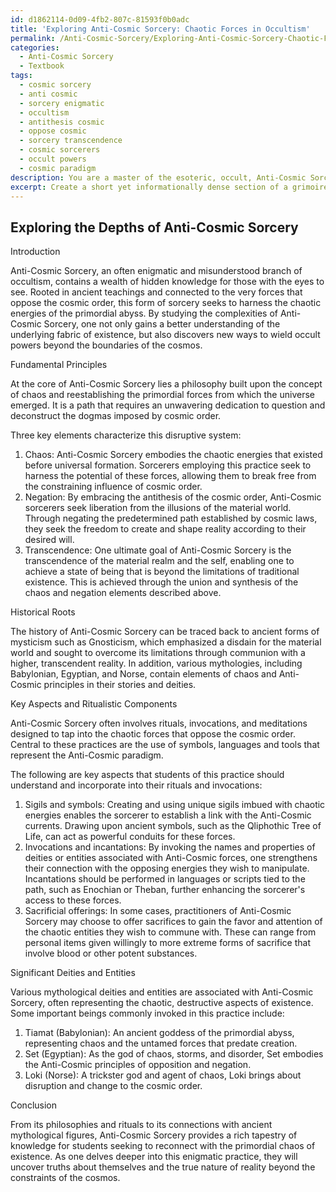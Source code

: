 ```yaml
---
id: d1862114-0d09-4fb2-807c-81593f0b0adc
title: 'Exploring Anti-Cosmic Sorcery: Chaotic Forces in Occultism'
permalink: /Anti-Cosmic-Sorcery/Exploring-Anti-Cosmic-Sorcery-Chaotic-Forces-in-Occultism/
categories:
  - Anti-Cosmic Sorcery
  - Textbook
tags:
  - cosmic sorcery
  - anti cosmic
  - sorcery enigmatic
  - occultism
  - antithesis cosmic
  - oppose cosmic
  - sorcery transcendence
  - cosmic sorcerers
  - occult powers
  - cosmic paradigm
description: You are a master of the esoteric, occult, Anti-Cosmic Sorcery and education, you have written many textbooks on the subject in ways that provide students with rich and deep understanding of the subject. You are being asked to write textbook-like sections on a topic and you do it with full context, explainability, and reliability in accuracy to the true facts of the topic at hand, in a textbook style that a student would easily be able to learn from, in a rich, engaging, and contextual way. Always include relevant context (such as formulas and history), related concepts, and in a way that someone can gain deep insights from.
excerpt: Create a short yet informationally dense section of a grimoire focusing on Anti-Cosmic Sorcery. Include the fundamental principles of this practice, its historical roots, key aspects, ritualistic components, and any significant deities or entities associated with this form of sorcery. Ensure the content is both engaging and educational for a student looking to deepen their understanding of Anti-Cosmic Sorcery.
---
```


## Exploring the Depths of Anti-Cosmic Sorcery

Introduction

Anti-Cosmic Sorcery, an often enigmatic and misunderstood branch of occultism, contains a wealth of hidden knowledge for those with the eyes to see. Rooted in ancient teachings and connected to the very forces that oppose the cosmic order, this form of sorcery seeks to harness the chaotic energies of the primordial abyss. By studying the complexities of Anti-Cosmic Sorcery, one not only gains a better understanding of the underlying fabric of existence, but also discovers new ways to wield occult powers beyond the boundaries of the cosmos.

Fundamental Principles

At the core of Anti-Cosmic Sorcery lies a philosophy built upon the concept of chaos and reestablishing the primordial forces from which the universe emerged. It is a path that requires an unwavering dedication to question and deconstruct the dogmas imposed by cosmic order.

Three key elements characterize this disruptive system:

1. Chaos: Anti-Cosmic Sorcery embodies the chaotic energies that existed before universal formation. Sorcerers employing this practice seek to harness the potential of these forces, allowing them to break free from the constraining influence of cosmic order.
2. Negation: By embracing the antithesis of the cosmic order, Anti-Cosmic sorcerers seek liberation from the illusions of the material world. Through negating the predetermined path established by cosmic laws, they seek the freedom to create and shape reality according to their desired will.
3. Transcendence: One ultimate goal of Anti-Cosmic Sorcery is the transcendence of the material realm and the self, enabling one to achieve a state of being that is beyond the limitations of traditional existence. This is achieved through the union and synthesis of the chaos and negation elements described above.

Historical Roots

The history of Anti-Cosmic Sorcery can be traced back to ancient forms of mysticism such as Gnosticism, which emphasized a disdain for the material world and sought to overcome its limitations through communion with a higher, transcendent reality. In addition, various mythologies, including Babylonian, Egyptian, and Norse, contain elements of chaos and Anti-Cosmic principles in their stories and deities.

Key Aspects and Ritualistic Components

Anti-Cosmic Sorcery often involves rituals, invocations, and meditations designed to tap into the chaotic forces that oppose the cosmic order. Central to these practices are the use of symbols, languages and tools that represent the Anti-Cosmic paradigm.

The following are key aspects that students of this practice should understand and incorporate into their rituals and invocations:

1. Sigils and symbols: Creating and using unique sigils imbued with chaotic energies enables the sorcerer to establish a link with the Anti-Cosmic currents. Drawing upon ancient symbols, such as the Qliphothic Tree of Life, can act as powerful conduits for these forces.
2. Invocations and incantations: By invoking the names and properties of deities or entities associated with Anti-Cosmic forces, one strengthens their connection with the opposing energies they wish to manipulate. Incantations should be performed in languages or scripts tied to the path, such as Enochian or Theban, further enhancing the sorcerer's access to these forces.
3. Sacrificial offerings: In some cases, practitioners of Anti-Cosmic Sorcery may choose to offer sacrifices to gain the favor and attention of the chaotic entities they wish to commune with. These can range from personal items given willingly to more extreme forms of sacrifice that involve blood or other potent substances.

Significant Deities and Entities

Various mythological deities and entities are associated with Anti-Cosmic Sorcery, often representing the chaotic, destructive aspects of existence. Some important beings commonly invoked in this practice include:

1. Tiamat (Babylonian): An ancient goddess of the primordial abyss, representing chaos and the untamed forces that predate creation.
2. Set (Egyptian): As the god of chaos, storms, and disorder, Set embodies the Anti-Cosmic principles of opposition and negation. 
3. Loki (Norse): A trickster god and agent of chaos, Loki brings about disruption and change to the cosmic order.

Conclusion

From its philosophies and rituals to its connections with ancient mythological figures, Anti-Cosmic Sorcery provides a rich tapestry of knowledge for students seeking to reconnect with the primordial chaos of existence. As one delves deeper into this enigmatic practice, they will uncover truths about themselves and the true nature of reality beyond the constraints of the cosmos.

